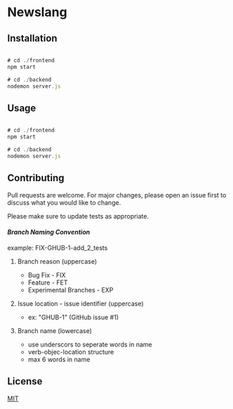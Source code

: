 # Newslang
## Installation

```javascript

# cd ./frontend
npm start

# cd ./backend
nodemon server.js

```

## Usage

```javascript

# cd ./frontend
npm start

# cd ./backend
nodemon server.js

```

## Contributing
Pull requests are welcome. For major changes, please open an issue first to discuss what you would like to change.

Please make sure to update tests as appropriate.

#### _Branch Naming Convention_

example:
FIX-GHUB-1-add_2_tests

1. Branch reason (uppercase)

    * Bug Fix - FIX
    * Feature - FET
    * Experimental Branches - EXP

2. Issue location - issue identifier (uppercase)

    * ex: "GHUB-1" (GitHub issue #1)

3.  Branch name (lowercase)
    * use underscors to seperate words in name
    * verb-objec-location structure
    * max 6 words in name






## License
[MIT](https://choosealicense.com/licenses/mit/)


